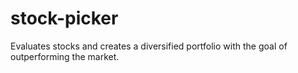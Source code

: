 # stock-picker
Evaluates stocks and creates a diversified portfolio with the goal of outperforming the market. 
